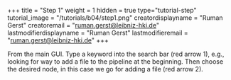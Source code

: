 +++
title = "Step 1"
weight = 1
hidden = true
type="tutorial-step"
tutorial_image = "/tutorials/b04/step1.png"
creatordisplayname = "Ruman Gerst"
creatoremail = "ruman.gerst@leibniz-hki.de"
lastmodifierdisplayname = "Ruman Gerst"
lastmodifieremail = "ruman.gerst@leibniz-hki.de"
+++

From the main GUI. Type a keyword into the search bar (red arrow 1), e.g., looking for way to add a file to the pipeline at the beginning. Then choose the desired node, in this case we go for adding a file (red arrow 2).